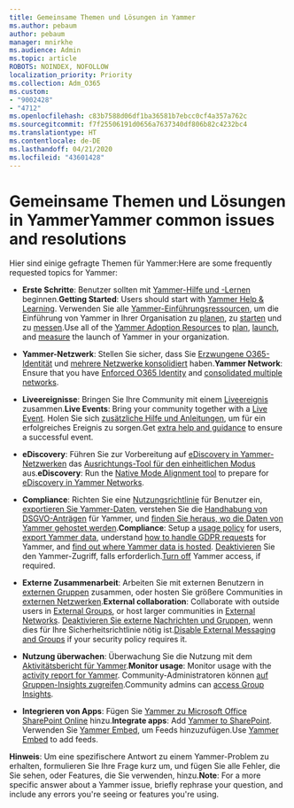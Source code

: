 ```yaml
---
title: Gemeinsame Themen und Lösungen in Yammer
ms.author: pebaum
author: pebaum
manager: mnirkhe
ms.audience: Admin
ms.topic: article
ROBOTS: NOINDEX, NOFOLLOW
localization_priority: Priority
ms.collection: Adm_O365
ms.custom:
- "9002428"
- "4712"
ms.openlocfilehash: c83b7588d06df1ba36581b7ebcc0cf4a357a762c
ms.sourcegitcommit: f7f25506191d0656a7637340df806b82c4232bc4
ms.translationtype: HT
ms.contentlocale: de-DE
ms.lasthandoff: 04/21/2020
ms.locfileid: "43601428"
---
```

# <a name="yammer-common-issues-and-resolutions"></a><span data-ttu-id="c22d4-102">Gemeinsame Themen und Lösungen in Yammer</span><span class="sxs-lookup"><span data-stu-id="c22d4-102">Yammer common issues and resolutions</span></span>

<span data-ttu-id="c22d4-103">Hier sind einige gefragte Themen für Yammer:</span><span class="sxs-lookup"><span data-stu-id="c22d4-103">Here are some frequently requested topics for Yammer:</span></span>

- <span data-ttu-id="c22d4-104">**Erste Schritte**: Benutzer sollten mit [Yammer-Hilfe und -Lernen](https://support.office.com/yammer) beginnen.</span><span class="sxs-lookup"><span data-stu-id="c22d4-104">**Getting Started**: Users should start with [Yammer Help & Learning](https://support.office.com/yammer).</span></span> <span data-ttu-id="c22d4-105">Verwenden Sie alle [Yammer-Einführungsressourcen](https://aka.ms/yamresources), um die Einführung von Yammer in Ihrer Organisation zu [planen](https://aka.ms/YamSuccessGuide), zu [starten](https://aka.ms/YamLaunchPlaybook) und zu [messen](https://aka.ms/YamMeasureSuccesGuide).</span><span class="sxs-lookup"><span data-stu-id="c22d4-105">Use all of the [Yammer Adoption Resources](https://aka.ms/yamresources) to [plan](https://aka.ms/YamSuccessGuide), [launch](https://aka.ms/YamLaunchPlaybook), and [measure](https://aka.ms/YamMeasureSuccesGuide) the launch of Yammer in your organization.</span></span> 

- <span data-ttu-id="c22d4-106">**Yammer-Netzwerk**: Stellen Sie sicher, dass Sie [Erzwungene O365-Identität](https://docs.microsoft.com/yammer/configure-your-yammer-network/enforce-office-365-identity) und [mehrere Netzwerke konsolidiert](https://docs.microsoft.com/yammer/configure-your-yammer-network/consolidate-multiple-yammer-networks) haben.</span><span class="sxs-lookup"><span data-stu-id="c22d4-106">**Yammer Network**: Ensure that you have [Enforced O365 Identity](https://docs.microsoft.com/yammer/configure-your-yammer-network/enforce-office-365-identity) and [consolidated multiple networks](https://docs.microsoft.com/yammer/configure-your-yammer-network/consolidate-multiple-yammer-networks).</span></span> 

- <span data-ttu-id="c22d4-107">**Liveereignisse**: Bringen Sie Ihre Community mit einem [Liveereignis](https://docs.microsoft.com/yammer/manage-yammer-groups/yammer-live-events) zusammen.</span><span class="sxs-lookup"><span data-stu-id="c22d4-107">**Live Events**: Bring your community together with a [Live Event](https://docs.microsoft.com/yammer/manage-yammer-groups/yammer-live-events).</span></span> <span data-ttu-id="c22d4-108">Holen Sie sich [zusätzliche Hilfe und Anleitungen](https://resources.techcommunity.microsoft.com/live-events/assistance/), um für ein erfolgreiches Ereignis zu sorgen.</span><span class="sxs-lookup"><span data-stu-id="c22d4-108">Get [extra help and guidance](https://resources.techcommunity.microsoft.com/live-events/assistance/) to ensure a successful event.</span></span> 

- <span data-ttu-id="c22d4-109">**eDiscovery**: Führen Sie zur Vorbereitung auf [eDiscovery in Yammer-Netzwerken](https://docs.microsoft.com/yammer/manage-security-and-compliance/overview-of-ediscovery) das [Ausrichtungs-Tool für den einheitlichen Modus](https://docs.microsoft.com/yammer/configure-your-yammer-network/overview-native-mode) aus.</span><span class="sxs-lookup"><span data-stu-id="c22d4-109">**eDiscovery**: Run the [Native Mode Alignment tool](https://docs.microsoft.com/yammer/configure-your-yammer-network/overview-native-mode) to prepare for [eDiscovery in Yammer Networks](https://docs.microsoft.com/yammer/manage-security-and-compliance/overview-of-ediscovery).</span></span> 

- <span data-ttu-id="c22d4-110">**Compliance**: Richten Sie eine [Nutzungsrichtlinie](https://docs.microsoft.com/yammer/manage-security-and-compliance/set-up-a-usage-policy) für Benutzer ein, [exportieren Sie Yammer-Daten](https://docs.microsoft.com/yammer/manage-security-and-compliance/export-yammer-enterprise-data), verstehen Sie die [Handhabung von DSGVO-Anträgen](https://docs.microsoft.com/yammer/manage-security-and-compliance/gdpr-requests-in-yammer-enterprise) für Yammer, und [finden Sie heraus, wo die Daten von Yammer gehostet werden](https://docs.microsoft.com/yammer/manage-security-and-compliance/data-residency).</span><span class="sxs-lookup"><span data-stu-id="c22d4-110">**Compliance**: Setup a [usage policy](https://docs.microsoft.com/yammer/manage-security-and-compliance/set-up-a-usage-policy) for users, [export Yammer data](https://docs.microsoft.com/yammer/manage-security-and-compliance/export-yammer-enterprise-data), understand [how to handle GDPR requests](https://docs.microsoft.com/yammer/manage-security-and-compliance/gdpr-requests-in-yammer-enterprise) for Yammer, and [find out where Yammer data is hosted](https://docs.microsoft.com/yammer/manage-security-and-compliance/data-residency).</span></span> <span data-ttu-id="c22d4-111">[Deaktivieren](https://docs.microsoft.com/yammer/manage-yammer-users/turn-off-user-access) Sie den Yammer-Zugriff, falls erforderlich.</span><span class="sxs-lookup"><span data-stu-id="c22d4-111">[Turn off](https://docs.microsoft.com/yammer/manage-yammer-users/turn-off-user-access) Yammer access, if required.</span></span>

- <span data-ttu-id="c22d4-112">**Externe Zusammenarbeit**: Arbeiten Sie mit externen Benutzern in [externen Gruppen](https://docs.microsoft.com/yammer/work-with-external-users/create-and-manage-external-groups) zusammen, oder hosten Sie größere Communities in [externen Netzwerken](https://docs.microsoft.com/yammer/work-with-external-users/create-and-manage-an-external-network).</span><span class="sxs-lookup"><span data-stu-id="c22d4-112">**External collaboration**: Collaborate with outside users in [External Groups](https://docs.microsoft.com/yammer/work-with-external-users/create-and-manage-external-groups), or host larger communities in [External Networks](https://docs.microsoft.com/yammer/work-with-external-users/create-and-manage-an-external-network).</span></span> <span data-ttu-id="c22d4-113">[Deaktivieren Sie externe Nachrichten und Gruppen](https://docs.microsoft.com/yammer/work-with-external-users/disable-external-messaging), wenn dies für Ihre Sicherheitsrichtlinie nötig ist.</span><span class="sxs-lookup"><span data-stu-id="c22d4-113">[Disable External Messaging and Groups](https://docs.microsoft.com/yammer/work-with-external-users/disable-external-messaging) if your security policy requires it.</span></span>

- <span data-ttu-id="c22d4-114">**Nutzung überwachen**: Überwachung Sie die Nutzung mit dem [Aktivitätsbericht für Yammer](https://docs.microsoft.com/microsoft-365/admin/activity-reports/yammer-activity-report).</span><span class="sxs-lookup"><span data-stu-id="c22d4-114">**Monitor usage**: Monitor usage with the [activity report for Yammer](https://docs.microsoft.com/microsoft-365/admin/activity-reports/yammer-activity-report).</span></span> <span data-ttu-id="c22d4-115">Community-Administratoren können [auf Gruppen-Insights zugreifen](https://support.office.com/article/view-group-insights-in-yammer-73f9fa6d-d442-4f25-9194-d5317c9328ab).</span><span class="sxs-lookup"><span data-stu-id="c22d4-115">Community admins can [access Group Insights](https://support.office.com/article/view-group-insights-in-yammer-73f9fa6d-d442-4f25-9194-d5317c9328ab).</span></span>

- <span data-ttu-id="c22d4-116">**Integrieren von Apps**: Fügen Sie [Yammer zu Microsoft Office SharePoint Online](https://docs.microsoft.com/yammer/integrate-yammer-with-other-apps/embed-a-feed-into-a-sharepoint-site) hinzu.</span><span class="sxs-lookup"><span data-stu-id="c22d4-116">**Integrate apps**: Add [Yammer to SharePoint](https://docs.microsoft.com/yammer/integrate-yammer-with-other-apps/embed-a-feed-into-a-sharepoint-site).</span></span> <span data-ttu-id="c22d4-117">Verwenden Sie [Yammer Embed](https://developer.yammer.com/docs/embed), um Feeds hinzuzufügen.</span><span class="sxs-lookup"><span data-stu-id="c22d4-117">Use [Yammer Embed](https://developer.yammer.com/docs/embed) to add feeds.</span></span> 

<span data-ttu-id="c22d4-118">**Hinweis**: Um eine spezifischere Antwort zu einem Yammer-Problem zu erhalten, formulieren Sie Ihre Frage kurz um, und fügen Sie alle Fehler, die Sie sehen, oder Features, die Sie verwenden, hinzu.</span><span class="sxs-lookup"><span data-stu-id="c22d4-118">**Note**: For a more specific answer about a Yammer issue, briefly rephrase your question, and include any errors you're seeing or features you're using.</span></span>
